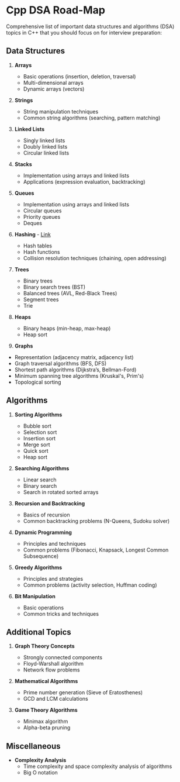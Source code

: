 # Cpp DSA Road-Map

Comprehensive list of important data structures and algorithms (DSA) topics in C++ that you should focus on for interview preparation:

## Data Structures

1. **Arrays**
   - Basic operations (insertion, deletion, traversal)
   - Multi-dimensional arrays
   - Dynamic arrays (vectors)

2. **Strings**
   - String manipulation techniques
   - Common string algorithms (searching, pattern matching)

3. **Linked Lists**
   - Singly linked lists
   - Doubly linked lists
   - Circular linked lists

4. **Stacks**
   - Implementation using arrays and linked lists
   - Applications (expression evaluation, backtracking)

5. **Queues**
   - Implementation using arrays and linked lists
   - Circular queues
   - Priority queues
   - Deques

6. **Hashing** - [Link](/hashmapnotes)
   - Hash tables
   - Hash functions
   - Collision resolution techniques (chaining, open addressing)

8. **Trees**
   - Binary trees
   - Binary search trees (BST)
   - Balanced trees (AVL, Red-Black Trees)
   - Segment trees
   - Trie

9. **Heaps**
   - Binary heaps (min-heap, max-heap)
   - Heap sort

10. **Graphs**
   - Representation (adjacency matrix, adjacency list)
   - Graph traversal algorithms (BFS, DFS)
   - Shortest path algorithms (Dijkstra’s, Bellman-Ford)
   - Minimum spanning tree algorithms (Kruskal's, Prim's)
   - Topological sorting

## Algorithms

1. **Sorting Algorithms**
   - Bubble sort
   - Selection sort
   - Insertion sort
   - Merge sort
   - Quick sort
   - Heap sort

2. **Searching Algorithms**
   - Linear search
   - Binary search
   - Search in rotated sorted arrays

3. **Recursion and Backtracking**
   - Basics of recursion
   - Common backtracking problems (N-Queens, Sudoku solver)

4. **Dynamic Programming**
   - Principles and techniques
   - Common problems (Fibonacci, Knapsack, Longest Common Subsequence)

5. **Greedy Algorithms**
   - Principles and strategies
   - Common problems (activity selection, Huffman coding)

6. **Bit Manipulation**
   - Basic operations
   - Common tricks and techniques

## Additional Topics

1. **Graph Theory Concepts**
   - Strongly connected components
   - Floyd-Warshall algorithm
   - Network flow problems

2. **Mathematical Algorithms**
   - Prime number generation (Sieve of Eratosthenes)
   - GCD and LCM calculations

3. **Game Theory Algorithms**
   - Minimax algorithm
   - Alpha-beta pruning

## Miscellaneous

- **Complexity Analysis**
  - Time complexity and space complexity analysis of algorithms
  - Big O notation
